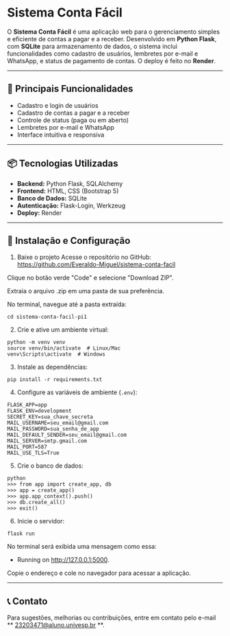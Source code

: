 # Sistema Conta Fácil

O **Sistema Conta Fácil** é uma aplicação web para o gerenciamento simples e eficiente de contas a pagar e a receber. Desenvolvido em **Python Flask**, com **SQLite** para armazenamento de dados, o sistema inclui funcionalidades como cadastro de usuários, lembretes por e-mail e WhatsApp, e status de pagamento de contas. O deploy é feito no **Render**.

---

## 🎯 **Principais Funcionalidades**

* Cadastro e login de usuários
* Cadastro de contas a pagar e a receber
* Controle de status (paga ou em aberto)
* Lembretes por e-mail e WhatsApp
* Interface intuitiva e responsiva

---

## 📦 **Tecnologias Utilizadas**

* **Backend:** Python Flask, SQLAlchemy
* **Frontend:** HTML, CSS (Bootstrap 5)
* **Banco de Dados:** SQLite
* **Autenticação:** Flask-Login, Werkzeug
* **Deploy:** Render

---

## 🚀 **Instalação e Configuração**

1. Baixe o projeto
Acesse o repositório no GitHub:
https://github.com/Everaldo-Miguel/sistema-conta-facil

Clique no botão verde "Code" e selecione "Download ZIP".

Extraia o arquivo .zip em uma pasta de sua preferência.

No terminal, navegue até a pasta extraída:
```No terminal, digite
cd sistema-conta-facil-pi1
```

2. Crie e ative um ambiente virtual:

```No terminal, digite
python -m venv venv
source venv/bin/activate  # Linux/Mac
venv\Scripts\activate  # Windows
```

3. Instale as dependências:

```No terminal, digite
pip install -r requirements.txt
```

4. Configure as variáveis de ambiente (`.env`):

```Crie um arquivo .env na raiz do projeto com o seguinte conteúdo
FLASK_APP=app
FLASK_ENV=development
SECRET_KEY=sua_chave_secreta
MAIL_USERNAME=seu_email@gmail.com
MAIL_PASSWORD=sua_senha_de_app
MAIL_DEFAULT_SENDER=seu_email@gmail.com
MAIL_SERVER=smtp.gmail.com
MAIL_PORT=587
MAIL_USE_TLS=True
```

5. Crie o banco de dados:

```No terminal, digite
python
>>> from app import create_app, db
>>> app = create_app()
>>> app.app_context().push()
>>> db.create_all()
>>> exit()
```

6. Inicie o servidor:

```No terminal, digite
flask run
```

No terminal será exibida uma mensagem como essa:
 * Running on http://127.0.0.1:5000.

 Copie o endereço e cole no navegador para acessar a aplicação.

---


## 📞 **Contato**

Para sugestões, melhorias ou contribuições, entre em contato pelo e-mail ** 23203471@aluno.univesp.br **.
